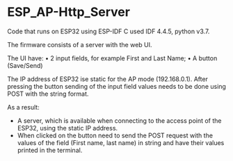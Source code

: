 # ESP_AP-Http_Server

Code that runs on ESP32 using ESP-IDF C used IDF 4.4.5, python v3.7.

The firmware consists of a server with the web UI.

The UI have:
• 2 input fields, for example First and Last Name;
• A button (Save/Send)

The IP address of ESP32 ise static for the AP mode (192.168.0.1).
After pressing the button sending of the input field values needs to be done using POST with the string format.

As a result:
- A server, which is available when connecting to the access point of the ESP32, using the static IP address.
- When clicked on the button need to send the POST request with the values of the field (First name, last name) in string and have their values printed in the terminal.
